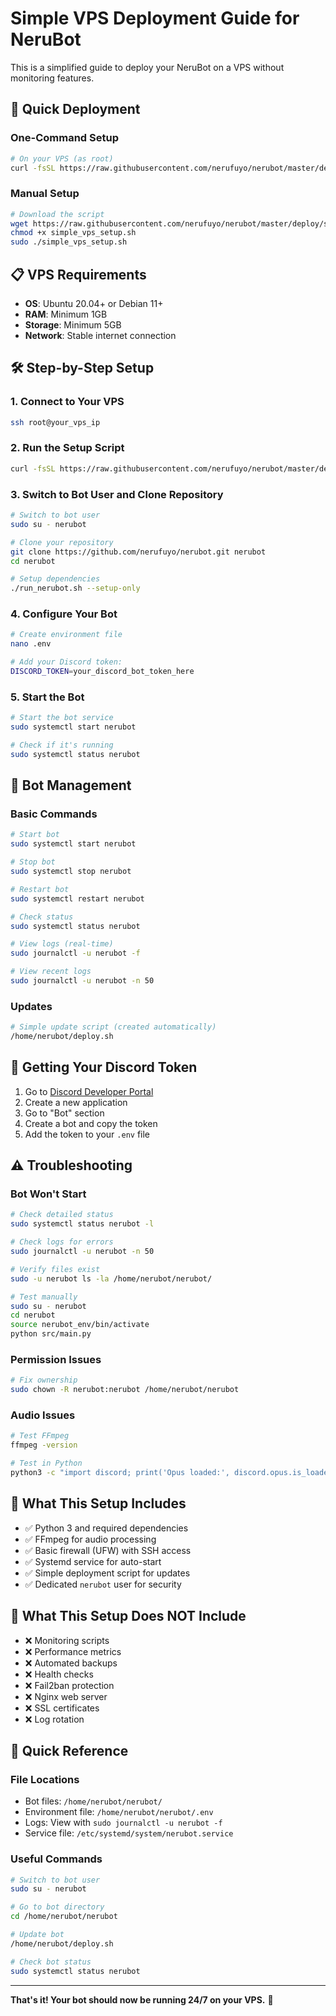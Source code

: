 # Simple VPS Deployment Guide for NeruBot

This is a simplified guide to deploy your NeruBot on a VPS without monitoring features.

## 🚀 Quick Deployment

### One-Command Setup
```bash
# On your VPS (as root)
curl -fsSL https://raw.githubusercontent.com/nerufuyo/nerubot/master/deploy/simple_vps_setup.sh | sudo bash
```

### Manual Setup
```bash
# Download the script
wget https://raw.githubusercontent.com/nerufuyo/nerubot/master/deploy/simple_vps_setup.sh
chmod +x simple_vps_setup.sh
sudo ./simple_vps_setup.sh
```

## 📋 VPS Requirements

- **OS**: Ubuntu 20.04+ or Debian 11+
- **RAM**: Minimum 1GB
- **Storage**: Minimum 5GB
- **Network**: Stable internet connection

## 🛠️ Step-by-Step Setup

### 1. Connect to Your VPS
```bash
ssh root@your_vps_ip
```

### 2. Run the Setup Script
```bash
curl -fsSL https://raw.githubusercontent.com/nerufuyo/nerubot/master/deploy/simple_vps_setup.sh | sudo bash
```

### 3. Switch to Bot User and Clone Repository
```bash
# Switch to bot user
sudo su - nerubot

# Clone your repository
git clone https://github.com/nerufuyo/nerubot.git nerubot
cd nerubot

# Setup dependencies
./run_nerubot.sh --setup-only
```

### 4. Configure Your Bot
```bash
# Create environment file
nano .env

# Add your Discord token:
DISCORD_TOKEN=your_discord_bot_token_here
```

### 5. Start the Bot
```bash
# Start the bot service
sudo systemctl start nerubot

# Check if it's running
sudo systemctl status nerubot
```

## 🔧 Bot Management

### Basic Commands
```bash
# Start bot
sudo systemctl start nerubot

# Stop bot
sudo systemctl stop nerubot

# Restart bot
sudo systemctl restart nerubot

# Check status
sudo systemctl status nerubot

# View logs (real-time)
sudo journalctl -u nerubot -f

# View recent logs
sudo journalctl -u nerubot -n 50
```

### Updates
```bash
# Simple update script (created automatically)
/home/nerubot/deploy.sh
```

## 🔑 Getting Your Discord Token

1. Go to [Discord Developer Portal](https://discord.com/developers/applications)
2. Create a new application
3. Go to "Bot" section
4. Create a bot and copy the token
5. Add the token to your `.env` file

## ⚠️ Troubleshooting

### Bot Won't Start
```bash
# Check detailed status
sudo systemctl status nerubot -l

# Check logs for errors
sudo journalctl -u nerubot -n 50

# Verify files exist
sudo -u nerubot ls -la /home/nerubot/nerubot/

# Test manually
sudo su - nerubot
cd nerubot
source nerubot_env/bin/activate
python src/main.py
```

### Permission Issues
```bash
# Fix ownership
sudo chown -R nerubot:nerubot /home/nerubot/nerubot
```

### Audio Issues
```bash
# Test FFmpeg
ffmpeg -version

# Test in Python
python3 -c "import discord; print('Opus loaded:', discord.opus.is_loaded())"
```

## 🔄 What This Setup Includes

- ✅ Python 3 and required dependencies
- ✅ FFmpeg for audio processing
- ✅ Basic firewall (UFW) with SSH access
- ✅ Systemd service for auto-start
- ✅ Simple deployment script for updates
- ✅ Dedicated `nerubot` user for security

## 🚫 What This Setup Does NOT Include

- ❌ Monitoring scripts
- ❌ Performance metrics
- ❌ Automated backups
- ❌ Health checks
- ❌ Fail2ban protection
- ❌ Nginx web server
- ❌ SSL certificates
- ❌ Log rotation

## 📝 Quick Reference

### File Locations
- Bot files: `/home/nerubot/nerubot/`
- Environment file: `/home/nerubot/nerubot/.env`
- Logs: View with `sudo journalctl -u nerubot -f`
- Service file: `/etc/systemd/system/nerubot.service`

### Useful Commands
```bash
# Switch to bot user
sudo su - nerubot

# Go to bot directory
cd /home/nerubot/nerubot

# Update bot
/home/nerubot/deploy.sh

# Check bot status
sudo systemctl status nerubot
```

---

**That's it! Your bot should now be running 24/7 on your VPS.** 🎵
